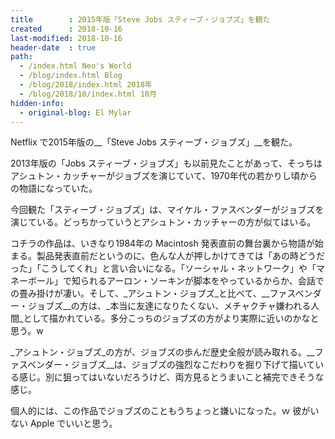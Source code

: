 ```yaml
---
title        : 2015年版「Steve Jobs スティーブ・ジョブズ」を観た
created      : 2018-10-16
last-modified: 2018-10-16
header-date  : true
path:
  - /index.html Neo's World
  - /blog/index.html Blog
  - /blog/2018/index.html 2018年
  - /blog/2018/10/index.html 10月
hidden-info:
  - original-blog: El Mylar
---
```


Netflix で2015年版の__「Steve Jobs スティーブ・ジョブズ」__を観た。

2013年版の「Jobs スティーブ・ジョブズ」も以前見たことがあって、そっちはアシュトン・カッチャーがジョブズを演じていて、1970年代の若かりし頃からの物語になっていた。

今回観た「スティーブ・ジョブズ」は、マイケル・ファスベンダーがジョブズを演じている。どっちかっていうとアシュトン・カッチャーの方が似てはいる。

コチラの作品は、いきなり1984年の Macintosh 発表直前の舞台裏から物語が始まる。製品発表直前だというのに、色んな人が押しかけてきては「あの時どうだった」「こうしてくれ」と言い合いになる。「ソーシャル・ネットワーク」や「マネーボール」で知られるアーロン・ソーキンが脚本をやっているからか、会話での畳み掛けが凄い。そして、_アシュトン・ジョブズ_と比べて、__ファスベンダー・ジョブズ__の方は、_本当に友達になりたくない、メチャクチャ嫌われる人間_として描かれている。多分こっちのジョブズの方がより実際に近いのかなと思う。w

_アシュトン・ジョブズ_の方が、ジョブズの歩んだ歴史全般が読み取れる。__ファスベンダー・ジョブズ__は、ジョブズの強烈なこだわりを掘り下げて描いている感じ。別に狙ってはいないだろうけど、両方見るとうまいこと補完できそうな感じ。

個人的には、この作品でジョブズのこともうちょっと嫌いになった。ｗ 彼がいない Apple でいいと思う。
